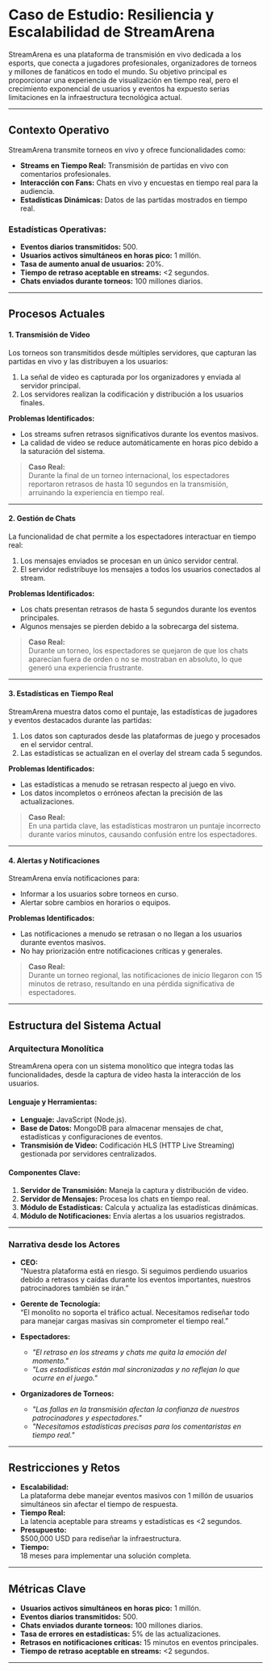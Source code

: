 # **Caso de Estudio: Resiliencia y Escalabilidad de StreamArena**

StreamArena es una plataforma de transmisión en vivo dedicada a los esports, que conecta a jugadores profesionales, organizadores de torneos y millones de fanáticos en todo el mundo. Su objetivo principal es proporcionar una experiencia de visualización en tiempo real, pero el crecimiento exponencial de usuarios y eventos ha expuesto serias limitaciones en la infraestructura tecnológica actual.

---

## **Contexto Operativo**

StreamArena transmite torneos en vivo y ofrece funcionalidades como:
- **Streams en Tiempo Real:** Transmisión de partidas en vivo con comentarios profesionales.
- **Interacción con Fans:** Chats en vivo y encuestas en tiempo real para la audiencia.
- **Estadísticas Dinámicas:** Datos de las partidas mostrados en tiempo real.

### **Estadísticas Operativas:**
- **Eventos diarios transmitidos:** 500.
- **Usuarios activos simultáneos en horas pico:** 1 millón.
- **Tasa de aumento anual de usuarios:** 20%.
- **Tiempo de retraso aceptable en streams:** <2 segundos.
- **Chats enviados durante torneos:** 100 millones diarios.

---

## **Procesos Actuales**

#### **1. Transmisión de Video**
Los torneos son transmitidos desde múltiples servidores, que capturan las partidas en vivo y las distribuyen a los usuarios:
1. La señal de video es capturada por los organizadores y enviada al servidor principal.
2. Los servidores realizan la codificación y distribución a los usuarios finales.

**Problemas Identificados:**
- Los streams sufren retrasos significativos durante los eventos masivos.
- La calidad de video se reduce automáticamente en horas pico debido a la saturación del sistema.

> **Caso Real:**  
> Durante la final de un torneo internacional, los espectadores reportaron retrasos de hasta 10 segundos en la transmisión, arruinando la experiencia en tiempo real.

---

#### **2. Gestión de Chats**
La funcionalidad de chat permite a los espectadores interactuar en tiempo real:
1. Los mensajes enviados se procesan en un único servidor central.
2. El servidor redistribuye los mensajes a todos los usuarios conectados al stream.

**Problemas Identificados:**
- Los chats presentan retrasos de hasta 5 segundos durante los eventos principales.
- Algunos mensajes se pierden debido a la sobrecarga del sistema.

> **Caso Real:**  
> Durante un torneo, los espectadores se quejaron de que los chats aparecían fuera de orden o no se mostraban en absoluto, lo que generó una experiencia frustrante.

---

#### **3. Estadísticas en Tiempo Real**
StreamArena muestra datos como el puntaje, las estadísticas de jugadores y eventos destacados durante las partidas:
1. Los datos son capturados desde las plataformas de juego y procesados en el servidor central.
2. Las estadísticas se actualizan en el overlay del stream cada 5 segundos.

**Problemas Identificados:**
- Las estadísticas a menudo se retrasan respecto al juego en vivo.
- Los datos incompletos o erróneos afectan la precisión de las actualizaciones.

> **Caso Real:**  
> En una partida clave, las estadísticas mostraron un puntaje incorrecto durante varios minutos, causando confusión entre los espectadores.

---

#### **4. Alertas y Notificaciones**
StreamArena envía notificaciones para:
- Informar a los usuarios sobre torneos en curso.
- Alertar sobre cambios en horarios o equipos.

**Problemas Identificados:**
- Las notificaciones a menudo se retrasan o no llegan a los usuarios durante eventos masivos.
- No hay priorización entre notificaciones críticas y generales.

> **Caso Real:**  
> Durante un torneo regional, las notificaciones de inicio llegaron con 15 minutos de retraso, resultando en una pérdida significativa de espectadores.

---

## **Estructura del Sistema Actual**

### **Arquitectura Monolítica**
StreamArena opera con un sistema monolítico que integra todas las funcionalidades, desde la captura de video hasta la interacción de los usuarios.

#### **Lenguaje y Herramientas:**
- **Lenguaje:** JavaScript (Node.js).
- **Base de Datos:** MongoDB para almacenar mensajes de chat, estadísticas y configuraciones de eventos.
- **Transmisión de Video:** Codificación HLS (HTTP Live Streaming) gestionada por servidores centralizados.

#### **Componentes Clave:**
1. **Servidor de Transmisión:** Maneja la captura y distribución de video.
2. **Servidor de Mensajes:** Procesa los chats en tiempo real.
3. **Módulo de Estadísticas:** Calcula y actualiza las estadísticas dinámicas.
4. **Módulo de Notificaciones:** Envía alertas a los usuarios registrados.

---

### **Narrativa desde los Actores**

- **CEO:**  
  “Nuestra plataforma está en riesgo. Si seguimos perdiendo usuarios debido a retrasos y caídas durante los eventos importantes, nuestros patrocinadores también se irán.”

- **Gerente de Tecnología:**  
  “El monolito no soporta el tráfico actual. Necesitamos rediseñar todo para manejar cargas masivas sin comprometer el tiempo real.”

- **Espectadores:**  
  - *"El retraso en los streams y chats me quita la emoción del momento."*  
  - *"Las estadísticas están mal sincronizadas y no reflejan lo que ocurre en el juego."*

- **Organizadores de Torneos:**  
  - *"Las fallas en la transmisión afectan la confianza de nuestros patrocinadores y espectadores."*  
  - *"Necesitamos estadísticas precisas para los comentaristas en tiempo real."*

---

## **Restricciones y Retos**

- **Escalabilidad:**  
  La plataforma debe manejar eventos masivos con 1 millón de usuarios simultáneos sin afectar el tiempo de respuesta.
- **Tiempo Real:**  
  La latencia aceptable para streams y estadísticas es <2 segundos.
- **Presupuesto:**  
  $500,000 USD para rediseñar la infraestructura.
- **Tiempo:**  
  18 meses para implementar una solución completa.

---

## **Métricas Clave**

- **Usuarios activos simultáneos en horas pico:** 1 millón.
- **Eventos diarios transmitidos:** 500.
- **Chats enviados durante torneos:** 100 millones diarios.
- **Tasa de errores en estadísticas:** 5% de las actualizaciones.
- **Retrasos en notificaciones críticas:** 15 minutos en eventos principales.
- **Tiempo de retraso aceptable en streams:** <2 segundos.

---
